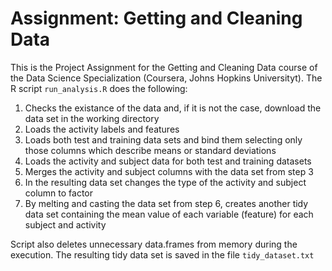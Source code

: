 # Assignment: Getting and Cleaning Data

This is the Project Assignment for the Getting and Cleaning Data course of the Data Science Specialization (Coursera, Johns Hopkins Universityt).
The R script `run_analysis.R` does the following:

1. Checks the existance of the data and, if it is not the case, download the data set in the working directory
2. Loads the activity labels and features
3. Loads both test and training data sets and bind them selecting only those columns which describe means or standard deviations
4. Loads the activity and subject data for both test and training datasets
5. Merges the activity and subject columns with the data set from step 3
6. In the resulting data set changes the type of the activity and subject column to factor
7. By melting and casting the data set from step 6, creates another tidy data set containing the mean value of each variable (feature) for each subject and activity

Script also deletes unnecessary data.frames from memory during the execution.
The resulting tidy data set is saved in the file `tidy_dataset.txt`
